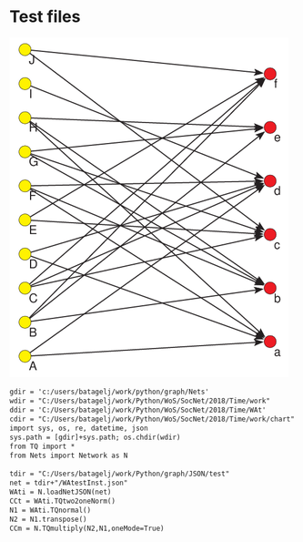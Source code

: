 # Test files

![WA test network](https://raw.githubusercontent.com/bavla/Nets/master/test/WAtest.png "WAtest.net")

```
gdir = 'c:/users/batagelj/work/python/graph/Nets'
wdir = "C:/Users/batagelj/work/Python/WoS/SocNet/2018/Time/work"
ddir = 'C:/Users/batagelj/work/Python/WoS/SocNet/2018/Time/WAt'
cdir = "C:/Users/batagelj/work/Python/WoS/SocNet/2018/Time/work/chart"
import sys, os, re, datetime, json
sys.path = [gdir]+sys.path; os.chdir(wdir)
from TQ import *
from Nets import Network as N

tdir = "C:/Users/batagelj/work/Python/graph/JSON/test"
net = tdir+"/WAtestInst.json"
WAti = N.loadNetJSON(net)
CCt = WAti.TQtwo2oneNorm()
N1 = WAti.TQnormal()
N2 = N1.transpose()
CCm = N.TQmultiply(N2,N1,oneMode=True)
```

